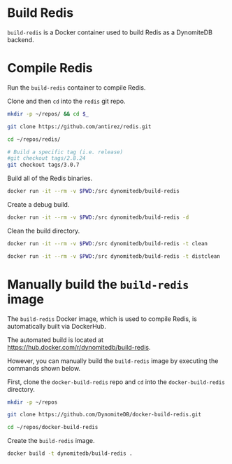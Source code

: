 # Build Redis

`build-redis` is a Docker container used to build Redis as a DynomiteDB backend.

# Compile Redis

Run the `build-redis` container to compile Redis.

Clone and then `cd` into the `redis` git repo.

```bash
mkdir -p ~/repos/ && cd $_

git clone https://github.com/antirez/redis.git

cd ~/repos/redis/

# Build a specific tag (i.e. release)
#git checkout tags/2.8.24
git checkout tags/3.0.7
```

Build all of the Redis binaries.

```bash
docker run -it --rm -v $PWD:/src dynomitedb/build-redis
```

Create a debug build.

```bash
docker run -it --rm -v $PWD:/src dynomitedb/build-redis -d
```

Clean the build directory.

```bash
docker run -it --rm -v $PWD:/src dynomitedb/build-redis -t clean

docker run -it --rm -v $PWD:/src dynomitedb/build-redis -t distclean
```

# Manually build the `build-redis` image

The `build-redis` Docker image, which is used to compile Redis, is automatically built via DockerHub.

The automated build is located at https://hub.docker.com/r/dynomitedb/build-redis.

However, you can manually build the `build-redis` image by executing the commands shown below.

First, clone the `docker-build-redis` repo and `cd` into the `docker-build-redis` directory.

```bash
mkdir -p ~/repos

git clone https://github.com/DynomiteDB/docker-build-redis.git

cd ~/repos/docker-build-redis
```

Create the `build-redis` image.

```bash
docker build -t dynomitedb/build-redis .
```

